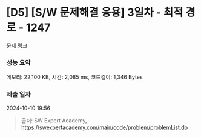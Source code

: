 # [D5] [S/W 문제해결 응용] 3일차 - 최적 경로 - 1247 

[문제 링크](https://swexpertacademy.com/main/code/problem/problemDetail.do?contestProbId=AV15OZ4qAPICFAYD) 

### 성능 요약

메모리: 22,100 KB, 시간: 2,085 ms, 코드길이: 1,346 Bytes

### 제출 일자

2024-10-10 19:56



> 출처: SW Expert Academy, https://swexpertacademy.com/main/code/problem/problemList.do